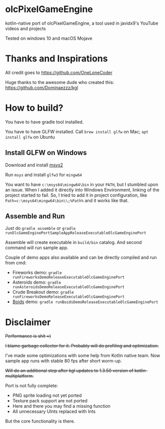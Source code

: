 # olcPixelGameEngine
kotlin-native port of olcPixelGameEngine, a tool used in javidx9's YouTube videos and projects

Tested on windows 10 and macOS Mojave

# Thanks and Inspirations
All credit goes to https://github.com/OneLoneCoder

Huge thanks to the awesome dude who created this: https://github.com/Dominaezzz/kgl

# How to build?
You have to have gradle tool installed.

You have to have GLFW installed. Call `brew install glfw` on Mac; `apt install glfw` on Ubuntu

## Install GLFW on Windows
Download and install [msys2](https://www.msys2.org/)

Run `msys` and install `glfw3` for `mingw64`

You want to have `c:\msys64\mingw64\bin` in your `PATH`, but I stumbled upon an issue.
When I added it directly into Windows Environment, linking of the project started to fail.
So, I tried to add it in project configuration, like `Path=c:\msys64\mingw64\bin\\;%Path%` and it works like that. 

## Assemble and Run
Just do `gradle assemble` or `gradle runOlcGameEnginePortSampleAppReleaseExecutableOlcGameEnginePort`

Assemble will create executable in `build/bin` catalog. And second command will run sample app.

Couple of demo apps also available and can be directly compiled and run from cmd:
- Fireworks demo:
    `gradle runFireworksDemoReleaseExecutableOlcGameEnginePort`
- Asteroids demo:
    `gradle runAsteroidsDemoReleaseExecutableOlcGameEnginePort`  
- Crude Breakout demo:
    `gradle runFireworksDemoReleaseExecutableOlcGameEnginePort`
- [Boids](https://en.wikipedia.org/wiki/Boids) demo:
    `gradle runBoidsDemoReleaseExecutableOlcGameEnginePort`

# Disclaimer
~~Performance is shit =)~~ 

~~I blame garbage collector for it. Probably will do profiling and optimization.~~

I've made some optimizations with some help from Kotlin native team. 
Now sample app runs with stable 80 fps after short worm-up.

~~Will do an additional step after kgl updates to 1.3.50 version of kotlin-multiplatform.~~

Port is not fully complete:
- PNG sprite loading not yet ported
- Texture pack support are not ported
- Here and there you may find a missing function
- All unnecessary UInts replaced with Ints

But the core functionality is there.
